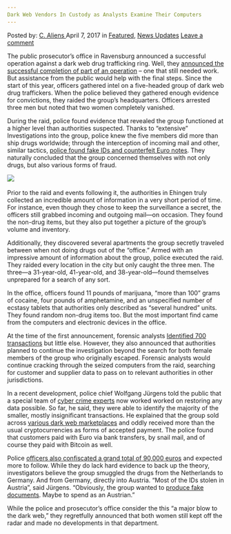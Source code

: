```yaml
---
Dark Web Vendors In Custody as Analysts Examine Their Computers
---
```

<article class="post-listing post-19051 post type-post status-publish format-standard has-post-thumbnail hentry  tag-analysts tag-computers tag-custody tag-dark tag-examine tag-vendors tag-web">
    <div class="post-inner">
        <span>Posted by: <a href="https://www.deepdotweb.com/author/caliens/" title="">C. Aliens </a></span>
    <span>April 7, 2017</span>
    <span>in <a href="https://www.deepdotweb.com/category/deepdot-news/" rel="category tag">Featured</a>, <a href="https://www.deepdotweb.com/category/news-updates/" rel="category tag">News Updates</a></span>
    <span><a href="https://www.deepdotweb.com/2017/04/07/dark-web-vendors-custody-analysts-examine-computers/#respond">Leave a comment</a></span>
    </p>
    <div class="clear"></div>
    <div class="entry">
    <p>The public prosecutor&#8217;s office in Ravensburg announced a successful operation against a dark web drug trafficking ring. Well, they <a href="http://www.new-facts.eu/biberach-international-agierende-rauschgifthaendler-in-haft-drogen-ueber-das-darknet-verkauft-700-transaktionen-214008.html">announced the successful completion of part of an operation</a> – one that still needed work. But assistance from the public would help with the final steps. Since the start of this year, officers gathered intel on a five-headed group of dark web drug traffickers. When the police believed they gathered enough evidence for convictions, they raided the group&#8217;s headquarters. Officers arrested three men but noted that two women completely vanished.</p>
    <p>During the raid, police found evidence that revealed the group functioned at a higher level than authorities suspected. Thanks to “extensive” Investigations into the group, police knew the five members did more than ship drugs worldwide; through the interception of incoming mail and other, similar tactics, <a href="http://www.swp.de/ulm/lokales/polizeibericht/international-agierende-rauschgifthaendler-in-haft-14576386.html">police found fake IDs and counterfeit Euro notes</a>. They naturally concluded that the group concerned themselves with not only drugs, but also various forms of fraud.</p>
    <p><img class="wp-image-19065 aligncenter" src="/imgs/2017/04/word-image-9.jpeg" srcset="/imgs/2017/04/word-image-9.jpeg 693w, /imgs/2017/04/word-image-9-300x197.jpeg 300w" sizes="(max-width: 693px) 100vw, 693px"/></p>
    <p>Prior to the raid and events following it, the authorities in Ehingen truly collected an incredible amount of information in a very short period of time. For instance, even though they chose to keep the surveillance a secret, the officers still grabbed incoming and outgoing mail—on occasion. They found the non-drug items, but they also put together a picture of the group&#8217;s volume and inventory.</p>
    <p>Additionally, they discovered several apartments the group secretly traveled between when not doing drugs out of the “office.” Armed with an impressive amount of information about the group, police executed the raid. They raided every location in the city but only caught the three men. The three—a 31-year-old, 41-year-old, and 38-year-old—found themselves unprepared for a search of any sort.</p>
    <p>In the office, officers found 11 pounds of marijuana, “more than 100” grams of cocaine, four pounds of amphetamine, and an unspecified number of ecstasy tablets that authorities only described as “several hundred” units. They found random non-drug items too. But the most important find came from the computers and electronic devices in the office.</p>
    <p>At the time of the first announcement, forensic analysts <a href="https://www.deepdotweb.com/tag/sales/">Identified 700 transactions</a> but little else. However, they also announced that authorities planned to continue the investigation beyond the search for both female members of the group who originally escaped. Forensic analysts would continue cracking through the seized computers from the raid, searching for customer and supplier data to pass on to relevant authorities in other jurisdictions.</p>
    <p>In a recent development, police chief Wolfgang Jürgens told the public that a special team of <a href="https://www.deepdotweb.com/tag/cybercrime/">cyber crime experts</a> now worked worked on restoring any data possible. So far, he said, they were able to identify the majority of the smaller, mostly insignificant transactions. He explained that the group sold across <a href="https://www.deepdotweb.com/tag/darknet/">various dark web marketplaces</a> and oddly received more than the usual cryptocurrencies as forms of accepted payment. The police found that customers paid with Euro via bank transfers, by snail mail, and of course they paid with Bitcoin as well.</p>
    <p>Police <a href="http://www.swp.de/ulm/lokales/alb_donau/einkauf-in-den-niederlanden_-verkauf-im-darknet-14643462.html">officers also confiscated a grand total of 90,000 euros</a> and expected more to follow. While they do lack hard evidence to back up the theory, investigators believe the group smuggled the drugs from the Netherlands to Germany. And from Germany, directly into Austria. &#8220;Most of the IDs stolen in Austria&#8221;, said Jürgens. “Obviously, the group wanted to <a href="https://www.deepdotweb.com/2016/10/03/uk-fears-sale-fake-documents-dark-net-aid-terror-country/">produce fake documents</a>. Maybe to spend as an Austrian.”</p>
    <p>While the police and prosecutor’s office consider the this “a major blow to the dark web,” they regretfully announced that both women still kept off the radar and made no developments in that department.</p>
    </div>
    <span style="display:none"><a href="https://www.deepdotweb.com/tag/analysts/" rel="tag">analysts</a> <a href="https://www.deepdotweb.com/tag/computers/" rel="tag">computers</a> <a href="https://www.deepdotweb.com/tag/custody/" rel="tag">custody</a> <a href="https://www.deepdotweb.com/tag/dark/" rel="tag">dark</a> <a href="https://www.deepdotweb.com/tag/examine/" rel="tag">examine</a> <a href="https://www.deepdotweb.com/tag/vendors/" rel="tag">vendors</a> <a href="https://www.deepdotweb.com/tag/web/" rel="tag">web</a></span> <span style="display:none" class="updated">2017-04-07</span>
    <div style="display:none" class="vcard author" itemprop="author" itemscope itemtype="http://schema.org/Person"><strong class="fn" itemprop="name"><a href="https://www.deepdotweb.com/author/caliens/" title="Posts by C. Aliens" rel="author">C. Aliens</a></strong></div>
    </div>
</article>


